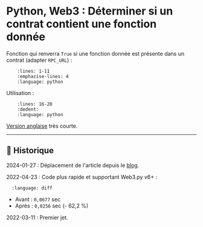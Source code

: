 # Python, Web3 : Déterminer si un contrat contient une fonction donnée

Fonction qui renverra `True` si une fonction donnée est présente dans un contrat (adapter `RPC_URL`) :

```{literalinclude} snippets/web3py-verifier-fonction-contrat-existence.py
    :lines: 1-11
    :emphazise-lines: 4
    :language: python
```

Utilisation :

```{literalinclude} snippets/web3py-verifier-fonction-contrat-existence.py
    :lines: 16-20
    :dedent:
    :language: python
```

[Version anglaise](https://ethereum.stackexchange.com/a/123607/95322) très courte.

---

## 📜 Historique

2024-01-27
: Déplacement de l'article depuis le [blog](https://www.tiger-222.fr/?d=2022/03/11/17/29/46-python-web3-determiner-si-un-contrat-contient-une-fonction-donnee).

2022-04-23
: Code plus rapide et supportant Web3.py v6+ :

  ```{literalinclude} snippets/web3py-verifier-fonction-contrat-existence.diff
    :language: diff
  ```

- Avant : `0,0677` sec
- Après : `0,0256` sec (- 62,2 %)

2022-03-11
: Premier jet.
